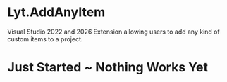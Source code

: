 # Lyt.AddAnyItem
Visual Studio 2022 and 2026 Extension allowing users to add any kind of custom items to a project.

# Just Started ~ Nothing Works Yet 
